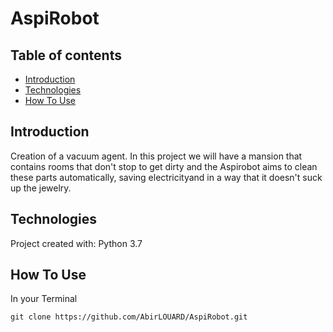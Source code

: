 # AspiRobot


## Table of contents

* [Introduction](#introduction)
* [Technologies](#technologies)
* [How To Use](#how-to-use)

## Introduction

Creation of a vacuum agent. In this project we will
have a mansion that contains rooms that don't stop
to get dirty and the Aspirobot aims to clean these
parts automatically, saving electricityand in a 
way that it doesn't suck up the jewelry.

## Technologies

Project created with:
Python 3.7

## How To Use

In your Terminal

```
git clone https://github.com/AbirLOUARD/AspiRobot.git
```
